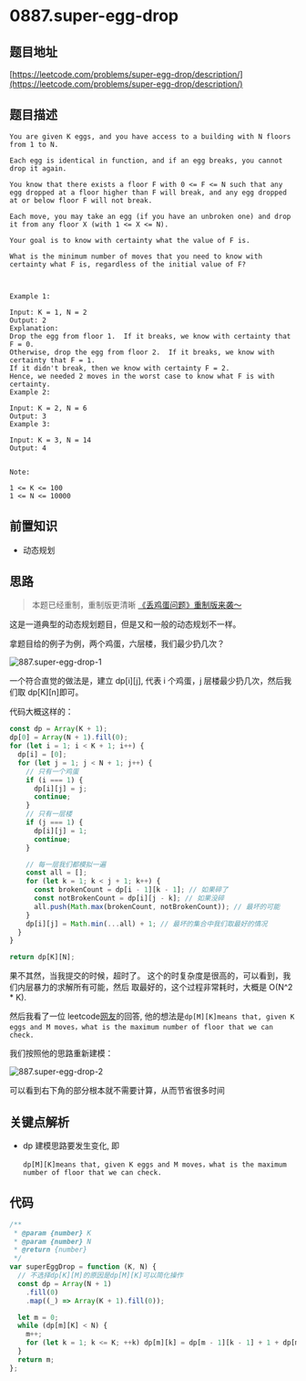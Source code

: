 # 0887.super-egg-drop

## 题目地址

[https://leetcode.com/problems/super-egg-drop/description/](https://leetcode.com/problems/super-egg-drop/description/)

## 题目描述

```text
You are given K eggs, and you have access to a building with N floors from 1 to N.

Each egg is identical in function, and if an egg breaks, you cannot drop it again.

You know that there exists a floor F with 0 <= F <= N such that any egg dropped at a floor higher than F will break, and any egg dropped at or below floor F will not break.

Each move, you may take an egg (if you have an unbroken one) and drop it from any floor X (with 1 <= X <= N).

Your goal is to know with certainty what the value of F is.

What is the minimum number of moves that you need to know with certainty what F is, regardless of the initial value of F?



Example 1:

Input: K = 1, N = 2
Output: 2
Explanation:
Drop the egg from floor 1.  If it breaks, we know with certainty that F = 0.
Otherwise, drop the egg from floor 2.  If it breaks, we know with certainty that F = 1.
If it didn't break, then we know with certainty F = 2.
Hence, we needed 2 moves in the worst case to know what F is with certainty.
Example 2:

Input: K = 2, N = 6
Output: 3
Example 3:

Input: K = 3, N = 14
Output: 4


Note:

1 <= K <= 100
1 <= N <= 10000
```

## 前置知识

* 动态规划

## 思路

> 本题已经重制，重制版更清晰 [《丢鸡蛋问题》重制版来袭～](https://lucifer.ren/blog/2020/06/08/887.super-egg-drop/)

这是一道典型的动态规划题目，但是又和一般的动态规划不一样。

拿题目给的例子为例，两个鸡蛋，六层楼，我们最少扔几次？

![887.super-egg-drop-1](https://tva1.sinaimg.cn/large/007S8ZIlly1ghltx7m1udj30fv0cnjrv.jpg)

一个符合直觉的做法是，建立 dp\[i\]\[j\], 代表 i 个鸡蛋，j 层楼最少扔几次，然后我们取 dp\[K\]\[n\]即可。

代码大概这样的：

```javascript
const dp = Array(K + 1);
dp[0] = Array(N + 1).fill(0);
for (let i = 1; i < K + 1; i++) {
  dp[i] = [0];
  for (let j = 1; j < N + 1; j++) {
    // 只有一个鸡蛋
    if (i === 1) {
      dp[i][j] = j;
      continue;
    }
    // 只有一层楼
    if (j === 1) {
      dp[i][j] = 1;
      continue;
    }

    // 每一层我们都模拟一遍
    const all = [];
    for (let k = 1; k < j + 1; k++) {
      const brokenCount = dp[i - 1][k - 1]; // 如果碎了
      const notBrokenCount = dp[i][j - k]; // 如果没碎
      all.push(Math.max(brokenCount, notBrokenCount)); // 最坏的可能
    }
    dp[i][j] = Math.min(...all) + 1; // 最坏的集合中我们取最好的情况
  }
}

return dp[K][N];
```

果不其然，当我提交的时候，超时了。 这个的时复杂度是很高的，可以看到，我们内层暴力的求解所有可能，然后 取最好的，这个过程非常耗时，大概是 O\(N^2 \* K\).

然后我看了一位 leetcode[网友](https://leetcode.com/lee215/)的回答, 他的想法是`dp[M][K]means that, given K eggs and M moves，what is the maximum number of floor that we can check.`

我们按照他的思路重新建模：

![887.super-egg-drop-2](https://tva1.sinaimg.cn/large/007S8ZIlly1ghltx87nf5j30n409wjsz.jpg)

可以看到右下角的部分根本就不需要计算，从而节省很多时间

## 关键点解析

* dp 建模思路要发生变化, 即

  `dp[M][K]means that, given K eggs and M moves，what is the maximum number of floor that we can check.`

## 代码

```javascript
/**
 * @param {number} K
 * @param {number} N
 * @return {number}
 */
var superEggDrop = function (K, N) {
  // 不选择dp[K][M]的原因是dp[M][K]可以简化操作
  const dp = Array(N + 1)
    .fill(0)
    .map((_) => Array(K + 1).fill(0));

  let m = 0;
  while (dp[m][K] < N) {
    m++;
    for (let k = 1; k <= K; ++k) dp[m][k] = dp[m - 1][k - 1] + 1 + dp[m - 1][k];
  }
  return m;
};
```

